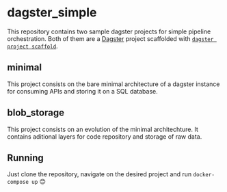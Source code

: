 # dagster_simple

This repository contains two sample dagster projects for simple pipeline orchestration. Both of them are a [Dagster](https://dagster.io/) project scaffolded with [`dagster project scaffold`](https://docs.dagster.io/getting-started/create-new-project).

## minimal

This project consists on the bare minimal architecture of a dagster instance for consuming APIs and storing it on a SQL database.

## blob_storage

This project consists on an evolution of the minimal architechture. It contains aditional layers for code repository and storage of raw data.

## Running

Just clone the repository, navigate on the desired project and run `docker-compose up` 😊